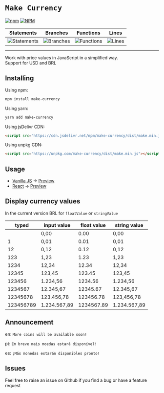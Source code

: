 # `Make Currency`

[![npm](https://img.shields.io/npm/v/make-currency)](https://www.npmjs.com/package/make-currency) [![NPM](https://img.shields.io/npm/l/make-currency)](https://www.npmjs.com/package/make-currency)


| Statements                                                                               | Branches                                                                             | Functions                                                                              | Lines                                                                          |
|------------------------------------------------------------------------------------------|--------------------------------------------------------------------------------------|----------------------------------------------------------------------------------------|--------------------------------------------------------------------------------|
| ![Statements](https://img.shields.io/badge/statements-100%25-brightgreen.svg?style=flat) | ![Branches](https://img.shields.io/badge/branches-100%25-brightgreen.svg?style=flat) | ![Functions](https://img.shields.io/badge/functions-100%25-brightgreen.svg?style=flat) | ![Lines](https://img.shields.io/badge/lines-100%25-brightgreen.svg?style=flat) |

---

Work with price values in JavaScript in a simplified way.\
Support for USD and BRL

## Installing
Using npm:
```sh
npm install make-currency
```
Using yarn:
```sh
yarn add make-currency
```
Using jsDelivr CDN:
```html
<script src="https://cdn.jsdelivr.net/npm/make-currency/dist/make.min.js"></script>
```
Using unpkg CDN:
```html
<script src="https://unpkg.com/make-currency/dist/make.min.js"></script>
```

## Usage
* [Vanilla JS](https://stackblitz.com/edit/vanillajs-make-currency) → [Preview](https://vanillajs-make-currency.stackblitz.io/)
* [React](https://stackblitz.com/edit/react-make-currency) → [Preview](https://react-make-currency.stackblitz.io/)

## Display currency values
In the current version BRL for `floatValue` or `stringValue`


| typed      	| input value   	| float value 	| string value  	|
|------------	|---------------	|-------------	|---------------	|
|            	| 0,00          	| 0.00        	| 0,00          	|
| 1          	| 0,01          	| 0.01        	| 0,01          	|
| 12         	| 0,12          	| 0.12        	| 0,12          	|
| 123        	| 1,23          	| 1.23        	| 1,23          	|
| 1234       	| 12,34          	| 12.34        	| 12,34          	|
| 12345      	| 123,45        	| 123.45      	| 123,45        	|
| 123456     	| 1.234,56      	| 1234.56     	| 1.234,56      	|
| 1234567    	| 12.345,67      	| 12345.67    	| 12.345,67      	|
| 12345678   	| 123.456,78    	| 123456.78   	| 123,456,78    	|
| 123456789 	| 1.234.567,89 	  | 1234567.89  	| 1.234.567,89  	|


## Announcement

en: `More coins will be available soon!`

pt: `Em breve mais moedas estará disponível!`

es: `¡Más monedas estarán disponibles pronto!`

## Issues

Feel free to raise an issue on Github if you find a bug or have a feature request
